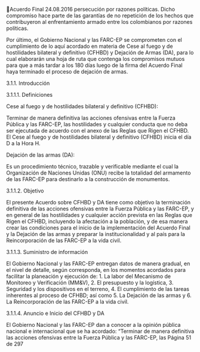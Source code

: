 Acuerdo Final 
24.08.2016 
persecución por razones políticas. Dicho compromiso hace parte de las garantías de no repetición de los 
hechos que contribuyeron al enfrentamiento armado entre los colombianos por razones políticas. 
 
Por último, el Gobierno Nacional y las FARC-EP se comprometen con el cumplimiento de lo aquí acordado 
en materia de Cese al fuego y de hostilidades bilateral y definitivo (CFHBD)  y Dejación de Armas (DA), 
para lo cual elaborarán una hoja de ruta que contenga los compromisos mutuos para que a más tardar a 
los 180 días luego de la firma del Acuerdo Final haya terminado el proceso de dejación de armas.   
 
3.1.1. Introducción 
 
3.1.1.1.
Definiciones 
 
 
 
 
Cese al fuego y de hostilidades bilateral y definitivo (CFHBD): 
 
Terminar de manera definitiva las acciones ofensivas entre la Fuerza Pública y las FARC-EP, las hostilidades 
y cualquier conducta que no deba ser ejecutada de acuerdo con el anexo de las Reglas que Rigen el CFHBD.  
El Cese al fuego y de hostilidades bilateral y definitivo (CFHBD) inicia el día D a la Hora H.  
 
Dejación de las armas (DA): 
 
Es un procedimiento técnico, trazable y verificable mediante el cual la Organización de Naciones Unidas 
(ONU)  recibe  la  totalidad  del  armamento  de  las  FARC-EP  para  destinarlo  a  la  construcción  de 
monumentos.  
 
3.1.1.2.
Objetivo 
 
El  presente  Acuerdo  sobre  CFHBD  y  DA  tiene  como  objetivo  la  terminación  definitiva  de  las  acciones 
ofensivas entre la Fuerza Pública y las FARC-EP, y en general de las hostilidades y cualquier acción prevista 
en  las  Reglas  que  Rigen  el  CFHBD,  incluyendo  la  afectación  a  la  población,  y  de  esa  manera  crear  las 
condiciones para el inicio de la implementación del Acuerdo Final y la Dejación de las armas y preparar la 
institucionalidad y al país para la Reincorporación de las FARC-EP a la vida civil. 
 
3.1.1.3.
Suministro de información   
 
El  Gobierno  Nacional  y  las  FARC-EP  entregan  datos  de  manera  gradual,  en  el  nivel  de  detalle,  según 
corresponda,  en  los  momentos  acordados  para  facilitar  la  planeación  y  ejecución  de:  1.  La  labor  del 
Mecanismo  de  Monitoreo  y  Verificación  (MM&V),  2.  El  presupuesto  y  la  logística,  3.  Seguridad  y  los 
dispositivos en el terreno, 4. El cumplimiento de las tareas inherentes al proceso de CFHBD; así como 5. 
La Dejación de las armas y 6. La Reincorporación de las FARC-EP a la vida civil. 
 
3.1.1.4.
Anuncio e Inicio del CFHBD y DA 
 
El Gobierno Nacional y las FARC-EP dan a conocer a la opinión pública nacional e internacional que se ha 
acordado: “Terminar de manera definitiva las acciones ofensivas entre la Fuerza Pública y las FARC-EP, las 
Página 51 de 297 
 

